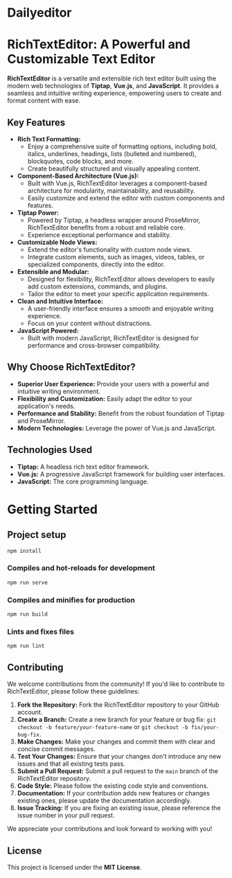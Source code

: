 # Dailyeditor

# RichTextEditor: A Powerful and Customizable Text Editor

**RichTextEditor** is a versatile and extensible rich text editor built using the modern web technologies of **Tiptap**, **Vue.js**, and **JavaScript**. It provides a seamless and intuitive writing experience, empowering users to create and format content with ease.

## Key Features

* **Rich Text Formatting:**
    * Enjoy a comprehensive suite of formatting options, including bold, italics, underlines, headings, lists (bulleted and numbered), blockquotes, code blocks, and more.
    * Create beautifully structured and visually appealing content.
* **Component-Based Architecture (Vue.js):**
    * Built with Vue.js, RichTextEditor leverages a component-based architecture for modularity, maintainability, and reusability.
    * Easily customize and extend the editor with custom components and features.
* **Tiptap Power:**
    * Powered by Tiptap, a headless wrapper around ProseMirror, RichTextEditor benefits from a robust and reliable core.
    * Experience exceptional performance and stability.
* **Customizable Node Views:**
    * Extend the editor's functionality with custom node views.
    * Integrate custom elements, such as images, videos, tables, or specialized components, directly into the editor.
* **Extensible and Modular:**
    * Designed for flexibility, RichTextEditor allows developers to easily add custom extensions, commands, and plugins.
    * Tailor the editor to meet your specific application requirements.
* **Clean and Intuitive Interface:**
    * A user-friendly interface ensures a smooth and enjoyable writing experience.
    * Focus on your content without distractions.
* **JavaScript Powered:**
    * Built with modern JavaScript, RichTextEditor is designed for performance and cross-browser compatibility.

## Why Choose RichTextEditor?

* **Superior User Experience:** Provide your users with a powerful and intuitive writing environment.
* **Flexibility and Customization:** Easily adapt the editor to your application's needs.
* **Performance and Stability:** Benefit from the robust foundation of Tiptap and ProseMirror.
* **Modern Technologies:** Leverage the power of Vue.js and JavaScript.

## Technologies Used

* **Tiptap:** A headless rich text editor framework.
* **Vue.js:** A progressive JavaScript framework for building user interfaces.
* **JavaScript:** The core programming language.

# Getting Started

## Project setup
```
npm install
```

### Compiles and hot-reloads for development
```
npm run serve
```

### Compiles and minifies for production
```
npm run build
```

### Lints and fixes files
```
npm run lint
```

## Contributing

We welcome contributions from the community! If you'd like to contribute to RichTextEditor, please follow these guidelines:

1.  **Fork the Repository:** Fork the RichTextEditor repository to your GitHub account.
2.  **Create a Branch:** Create a new branch for your feature or bug fix: `git checkout -b feature/your-feature-name` or `git checkout -b fix/your-bug-fix`.
3.  **Make Changes:** Make your changes and commit them with clear and concise commit messages.
4.  **Test Your Changes:** Ensure that your changes don't introduce any new issues and that all existing tests pass.
5.  **Submit a Pull Request:** Submit a pull request to the `main` branch of the RichTextEditor repository.
6.  **Code Style:** Please follow the existing code style and conventions.
7.  **Documentation:** If your contribution adds new features or changes existing ones, please update the documentation accordingly.
8.  **Issue Tracking:** If you are fixing an existing issue, please reference the issue number in your pull request.

We appreciate your contributions and look forward to working with you!

## License

This project is licensed under the **MIT License**.
